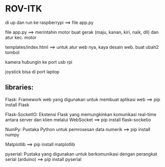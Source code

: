 # ROV-ITK
di up dan run ke raspberrypi ==> file app.py

file app.py ==> merintahin motor buat gerak (maju, kanan, kiri, naik, dll) dan atur kec. motor

templates/index.html ==> untuk atur web nya, kaya desain web. buat ubah2 tombol

kamera hubungin ke port usb rpi

joystick bisa di port laptop

## libraries:
Flask: Framework web yang digunakan untuk membuat aplikasi web ==> pip install Flask

Flask-SocketIO: Ekstensi Flask yang memungkinkan komunikasi real-time antara server dan klien melalui WebSocket ==> pip install flask-socketio

NumPy: Pustaka Python untuk pemrosesan data numerik ==> pip install numpy

Matplotlib ==> pip install matplotlib

pyserial: Pustaka yang digunakan untuk berkomunikasi dengan perangkat serial (arduino) ==> pip install pyserial
